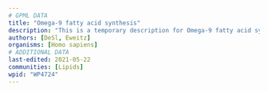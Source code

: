 ```yaml
---
# GPML DATA
title: "Omega-9 fatty acid synthesis"
description: "This is a temporary description for Omega-9 fatty acid synthesis"
authors: [DeSl, Eweitz]
organisms: [Homo sapiens]
# ADDITIONAL DATA
last-edited: 2021-05-22
communities: [Lipids]
wpid: "WP4724"
---
```

